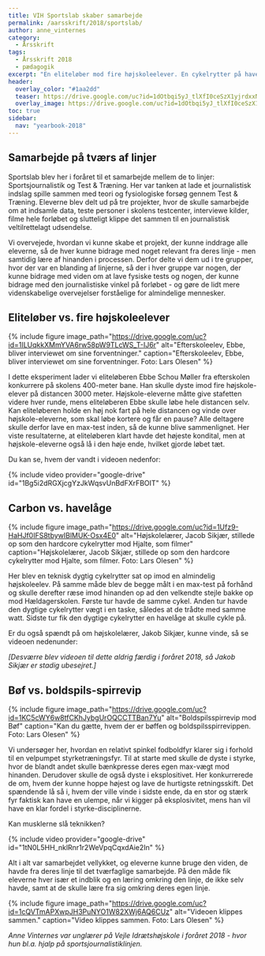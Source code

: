 ```yaml
---
title: VIH Sportslab skaber samarbejde
permalink: /aarsskrift/2018/sportslab/
author: anne_vinternes
category:
  - Årsskrift
tags:
  - Årsskrift 2018
  - pædagogik
excerpt: "En eliteløber mod fire højskoleelever. En cykelrytter på havelåge mod en amatør. En bøf mod en boldspils-spirrevip. Hvem mon vinder?"
header:
  overlay_color: "#1aa2dd"
  teaser: https://drive.google.com/uc?id=1dOtbqi5yJ_tlXfI0ceSzX1yjrdxxN3Iw
  overlay_image: https://drive.google.com/uc?id=1dOtbqi5yJ_tlXfI0ceSzX1yjrdxxN3Iw
toc: true
sidebar:
  nav: "yearbook-2018"
---
```


## Samarbejde på tværs af linjer

Sportslab blev her i foråret til et samarbejde mellem de to linjer: Sportsjournalistik og Test & Træning. Her var tanken at lade et journalistisk indslag spille sammen med teori og fysiologiske forsøg gennem Test & Træning. Eleverne blev delt ud på tre projekter, hvor de skulle samarbejde om at indsamle data, teste personer i skolens testcenter, interviewe kilder, filme hele forløbet og slutteligt klippe det sammen til en journalistisk veltilrettelagt udsendelse. 

Vi overvejede, hvordan vi kunne skabe et projekt, der kunne inddrage alle eleverne, så de hver kunne bidrage med noget relevant fra deres linje - men samtidig lære af hinanden i processen. Derfor delte vi dem ud i tre grupper, hvor der var en blanding af linjerne, så der i hver gruppe var nogen, der kunne bidrage med viden om at lave fysiske tests og nogen, der kunne bidrage med den journalistiske vinkel på forløbet - og gøre de lidt mere videnskabelige overvejelser forståelige for almindelige mennesker.

## Eliteløber vs. fire højskoleelever

{% include figure image_path="https://drive.google.com/uc?id=1ILUqkkXMmYVA6rw58pW9TLcWS_T-IJ6r" alt="Efterskoleelev, Ebbe, bliver interviewet om sine forventninger." caption="Efterskoleelev, Ebbe, bliver interviewet om sine forventninger. Foto: Lars Olesen" %}

I dette eksperiment lader vi eliteløberen Ebbe Schou Møller fra efterskolen konkurrere på skolens 400-meter bane. Han skulle dyste imod fire højskole-elever på distancen 3000 meter. Højskole-eleverne måtte give stafetten videre hver runde, mens eliteløberen Ebbe skulle løbe hele distancen selv. Kan eliteløberen holde en høj nok fart på hele distancen og vinde over højskole-eleverne, som skal løbe kortere og får en pause? Alle deltagere skulle derfor lave en max-test inden, så de kunne blive sammenlignet. Her viste resultaterne, at eliteløberen klart havde det højeste kondital, men at højskole-eleverne også lå i den høje ende, hvilket gjorde løbet tæt. 

Du kan se, hvem der vandt i videoen nedenfor:

{% include video provider="google-drive" id="1Bg5i2dRGXjcgYzJkWqsvUnBdFXrFBOIT" %}

## Carbon vs. havelåge

{% include figure image_path="https://drive.google.com/uc?id=1Ufz9-HaHJf0IFS8tbywIBlMUK-Osx4E0" alt="Højskolelærer, Jacob Sikjær, stillede op som den hardcore cykelrytter mod Hjalte, som filmer" caption="Højskolelærer, Jacob Sikjær, stillede op som den hardcore cykelrytter mod Hjalte, som filmer. Foto: Lars Olesen" %}

Her blev en teknisk dygtig cykelrytter sat op imod en almindelig højskoleelev. På samme måde blev de begge målt i en max-test på forhånd og skulle derefter ræse imod hinanden op ad den velkendte stejle bakke op mod Hældagerskolen. Første tur havde de samme cykel. Anden tur havde den dygtige cykelrytter vægt i en taske, således at de trådte med samme watt. Sidste tur fik den dygtige cykelrytter en havelåge at skulle cykle på. 

Er du også spændt på om højskolelærer, Jakob Sikjær, kunne vinde, så se videoen nedenunder:

_[Desværre blev videoen til dette aldrig færdig i foråret 2018, så Jakob Sikjær er stadig ubesejret.]_

## Bøf vs. boldspils-spirrevip

{% include figure image_path="https://drive.google.com/uc?id=1KC5cWY6w8tfCKhJybgUrOQCCTTBan7Yu" alt="Boldspilsspirrevip mod Bøf" caption="Kan du gætte, hvem der er bøffen og boldspilsspirrevippen. Foto: Lars Olesen" %}

Vi undersøger her, hvordan en relativt spinkel fodboldfyr klarer sig i forhold til en velpumpet styrketræningsfyr. Til at starte med skulle de dyste i styrke, hvor de blandt andet skulle bænkpresse deres egen max-vægt mod hinanden. Derudover skulle de også dyste i eksplositivet. Her konkurrerede de om, hvem der kunne hoppe højest og lave de hurtigste retningsskift. Det spændende lå så i, hvem der ville vinde i sidste ende, da en stor og stærk fyr faktisk kan have en ulempe, når vi kigger på eksplosivitet, mens han vil have en klar fordel i styrke-disciplinerne. 

Kan musklerne slå teknikken?

{% include video provider="google-drive" id="1tN0L5HH_nklRnr1r2WeVpqCqxdAie2In" %}

Alt i alt var samarbejdet vellykket, og eleverne kunne bruge den viden, de havde fra deres linje til det tværfaglige samarbejde. På den måde fik eleverne hver især et indblik og en læring omkring den linje, de ikke selv havde, samt at de skulle lære fra sig omkring deres egen linje. 

{% include figure image_path="https://drive.google.com/uc?id=1cQVTmAPXwpJH3PuNYO1W82XWj6AQ6CUz" alt="Videoen klippes sammen." caption="Video klippes sammen. Foto: Lars Olesen" %}

_Anne Vinternes var unglærer på Vejle Idrætshøjskole i foråret 2018 - hvor hun bl.a. hjalp på sportsjournalistiklinjen._
